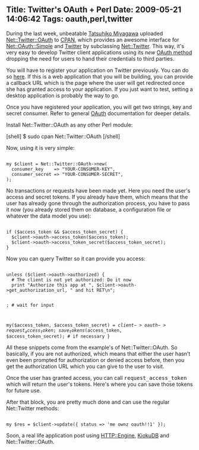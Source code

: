 Title: Twitter's OAuth + Perl
Date: 2009-05-21 14:06:42
Tags: oauth,perl,twitter
---
During the last week, unbeatable <a href="http://bulknews.vox.com/">Tatsuhiko Miyagawa</a> uploaded <a href="http://search.cpan.org/dist/Net-Twitter-OAuth/">Net::Twitter::OAuth</a> to <a href="http://search.cpan.org/">CPAN</a>, which provides an awesome interface for <a href="http://search.cpan.org/dist/Net-OAuth-Simple/">Net::OAuth::Simple</a> and <a href="http://twitter.com/">Twitter</a> by subclassing <a href="http://search.cpan.org/dist/Net-Twitter/">Net::Twitter</a>. This way, it's very easy to develop Twitter client applications using its <em>new</em> <a href="http://apiwiki.twitter.com/OAuth-FAQ">OAuth method</a> dropping the need for users to hand their credentials to third parties.

You will have to register your application on Twitter previously. You can do so <a href="http://twitter.com/oauth_clients">here</a>. If this is a web application that you will be building, you can provide a callback URL which is the page where the user will get redirected once she has granted access to your application. If you just want to test, setting a desktop application is probably the way to go.

Once you have registered your application, you will get two strings, key and secret consumer. Refer to general <a href="http://oauth.net/">OAuth</a> documentation for deeper details.

Install Net::Twitter::OAuth as any other Perl module:

[shell]
$ sudo cpan Net::Twitter::OAuth
[/shell]

Now, using it is very simple:

<code lang="perl">
my $client = Net::Twitter::OAuth->new(
  consumer_key    => "YOUR-CONSUMER-KEY",
  consumer_secret => "YOUR-CONSUMER-SECRET",
);
</code>

No transactions or requests have been made yet. Here you need the user's access and secret tokens. If you already have them, which means that the user has already gone through the authorization process, you have to pass it now (you already stored them on database, a configuration file or whatever the data model you use):

<code lang="perl">
if ($access_token && $access_token_secret) {
  $client->oauth->access_token($access_token);
  $client->oauth->access_token_secret($access_token_secret);
}
</code>

Now you can query Twitter so it can provide you access:

<code lang="perl">
unless ($client->oauth->authorized) {
  # The client is not yet authorized: Do it now
  print "Authorize this app at ", $client->oauth->get_authorization_url, " and hit RET\n";

  <STDIN>; # wait for input

  my($access_token, $access_token_secret) = $client->oauth->request_access_token;
  save_tokens($access_token, $access_token_secret); # if necessary
}
</code>

All these snippets come from the example's of Net::Twitter::OAuth. So basically, if you are not authorized, which means that either the user hasn't even been prompted for authorization or denied access before, then you get the authorization URL which you can give to the user to visit.

Once the user has granted access, you can call <tt>request_access_token</tt> which will return the user's tokens. Here's where you can save those tokens for future use.

After that block, you are pretty much done and can use the regular Net::Twitter methods:

<code lang="perl">
my $res = $client->update({ status => 'me ownz oauth!!1' });
</code>

Soon, a real life application post using <a href="http://search.cpan.org/dist/HTTP-Engine/">HTTP::Engine</a>, <a href="http://search.cpan.org/dist/KiokuDB/">KiokuDB</a> and Net::Twitter::OAuth.
